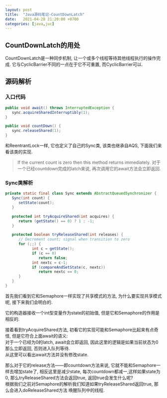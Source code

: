 ```yaml
---
layout: post
title:  "Java源码笔记-CountDownLatch"
date:   2021-04-28 21:20:00 +0700
categories: [java,juc]
---
```


## CountDownLatch的用处
CountDownLatch是一种同步机制, 让一个或多个线程等待其他线程执行的操作完成.
它与CyclicBarrier不同的一点在于它不可重置, 而CyclicBarrier可以.


## 源码解析

### 入口代码

```java
public void await() throws InterruptedException {
   sync.acquireSharedInterruptibly(1);
}

public void countDown() {
   sync.releaseShared(1);
}
```
和ReentrantLock一样, 它也定义了自己的Sync类, 该类也继承自AQS, 下面我们来看该类的实现.

> If the current count is zero then this method returns immediately. 
对于一个已经countdown完成的latch来说, 再次调用它的await方法会立即返回.

### Sync类解析

```java
private static final class Sync extends AbstractQueuedSynchronizer {
   Sync(int count) {
      setState(count);
   }

   protected int tryAcquireShared(int acquires) {
      return (getState() == 0) ? 1 : -1;
   }

   protected boolean tryReleaseShared(int releases) {
      // Decrement count; signal when transition to zero
      for (;;) {
            int c = getState();
            if (c == 0)
               return false;
            int nextc = c-1;
            if (compareAndSetState(c, nextc))
               return nextc == 0;
      }
   }
}
```
首先我们看到它和Semaphore一样实现了共享模式的方法, 为什么要实现共享模式呢, 接下来我们会明白的.  

它的构造器接收一个int型变量作为state的初始值, 但是它和Semaphore的作用是相反的.

接着看到tryAcquireShared方法, 初看它的实现可能和Semaphore比起来有点奇怪, 但是它符合上面await的语义:  
对于一个已经为0的latch, await会立即返回, 因此这里的逻辑是如果当前状态为0那么立即返回, 否则进入队列等待.  
从这里可以看出await方法并没有修改state.

那么对于它的release方法——即countdown方法来说, 它就不能和Semaphore一样去增加state了, 相反这里是减少state,
每次countdown都减一,这样如果state为0, 那么tryReleaseShared方法会返回true, 返回true会发生什么呢?  
根据我们之前对Semaphore的解析我们知道如果tryReleaseShared返回true, 那么会进入doReleaseShared方法
唤醒队列中的线程.







